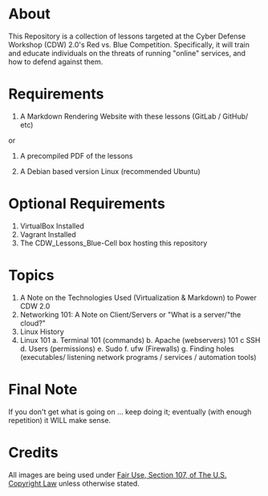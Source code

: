 About
=====
This Repository is a collection of lessons targeted at the Cyber Defense Workshop (CDW) 2.0's Red vs. Blue Competition.
Specifically, it will train and educate individuals on the threats of running "online" services, and how to defend against them.

Requirements
============
1. A Markdown Rendering Website with these lessons (GitLab / GitHub/ etc)

or

1. A precompiled PDF of the lessons

2. A Debian based version Linux (recommended Ubuntu) 

Optional Requirements
=====================
1. VirtualBox Installed
2. Vagrant Installed
3. The CDW_Lessons_Blue-Cell box hosting this repository

Topics
======
1. A Note on the Technologies Used (Virtualization & Markdown) to Power CDW 2.0 
2. Networking 101: A Note on Client/Servers or "What is a server/"the cloud?"
3. Linux History
4. Linux 101
a. Terminal 101 (commands)
b. Apache (webservers) 101
c SSH
d. Users (permissions)
e. Sudo
f. ufw (Firewalls)
g. Finding holes (executables/ listening network programs / services / automation tools)

Final Note
==========
If you don't get what is going on ... keep doing it; eventually (with enough repetition) it WILL make sense.

Credits
=======
All images are being used under [Fair Use, Section 107, of The U.S. Copyright Law](http://www.copyright.gov/fls/fl102.html) unless otherwise stated.
